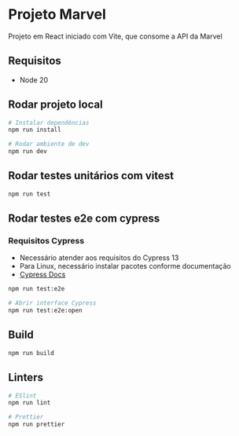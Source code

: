 # Projeto Marvel

Projeto em React iniciado com Vite, que consome a API da Marvel

## Requisitos

- Node 20

## Rodar projeto local

```sh
# Instalar dependências
npm run install

# Rodar ambiente de dev
npm run dev
```

## Rodar testes unitários com vitest

```sh
npm run test
```

## Rodar testes e2e com cypress

### Requisitos Cypress

- Necessário atender aos requisitos do Cypress 13
- Para Linux, necessário instalar pacotes conforme documentação
- [Cypress Docs](https://docs.cypress.io/guides/getting-started/installing-cypress#System-requirements)

```sh
npm run test:e2e

# Abrir interface Cypress
npm run test:e2e:open
```

## Build

```sh
npm run build
```

## Linters

```sh
# ESlint
npm run lint

# Prettier
npm run prettier
```
